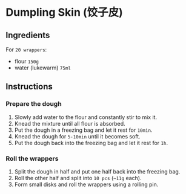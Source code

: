 # Dumpling Skin (饺子皮)

## Ingredients
For `20 wrappers`:
- flour `150g`
- water (lukewarm) `75ml`

## Instructions
### Prepare the dough
1. Slowly add water to the flour and constantly stir to mix it.
1. Knead the mixture until all flour is absorbed.
1. Put the dough in a freezing bag and let it rest for `10min`.
1. Knead the dough for `5-10min` until it becomes soft.
1. Put the dough back into the freezing bag and let it rest for `1h`.

### Roll the wrappers
1. Split the dough in half and put one half back into the freezing bag.
1. Roll the other half and split into `10 pcs` (`~11g` each).
1. Form small disks and roll the wrappers using a rolling pin.
